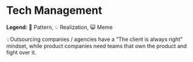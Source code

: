 # Tech Management

**Legend:** 🐾 Pattern, 💡 Realization, 😺 Meme

💡Outsourcing companies / agencies have a "The client is always right" mindset, while product companies need teams that own the product and fight over it.

